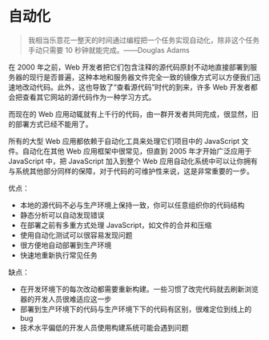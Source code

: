 # 自动化

>我相当乐意花一整天的时间通过编程把一个任务实现自动化，除非这个任务手动只需要 10 秒钟就能完成。——Douglas Adams

在 2000 年之前，Web 开发者把它们包含注释的源代码原封不动地直接部署到服务器的现行是否普遍，这种本地和服务器文件完全一致的镜像方式可以方便我们迅速地改动代码。此外，这也导致了“查看源代码”时代的到来，许多 Web 开发者都会把查看其它网站的源代码作为一种学习方式。

而现在的 Web 应用动辄就有上千行的代码，由一群开发者共同完成，很显然，旧的部署方式已经不能用了。

所有的大型 Web 应用都依赖于自动化工具来处理它们项目中的 JavaScript 文件。自动化在其他 Web 应用框架中很常见，但直到 2005 年才开始广泛应用于 JavaScript 中，把 JavaScript 加入到整个 Web 应用自动化系统中可以让你拥有与系统其他部分同样的保障，对于代码的可维护性来说，这是非常重要的一步。

优点：

* 本地的源代码不必与生产环境上保持一致，你可以任意组织你的代码结构
* 静态分析可以自动发现错误
* 在部署之前有多重方式处理 JavaScript，如文件的合并和压缩
* 使用自动化测试可以很容易发现问题
* 很方便地自动部署到生产环境
* 快速地重新执行常见任务

缺点：

* 在开发环境下的每次改动都需要重新构建。一些习惯了改完代码就去刷新浏览器的开发人员很难适应这一步
* 部署到生产环境下的代码与生产环境下下的代码有区别，很难定位到线上的 bug
* 技术水平偏低的开发人员使用构建系统可能会遇到问题